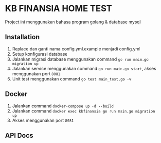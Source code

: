 # KB FINANSIA HOME TEST

Project ini menggunakan bahasa program golang & database mysql

## Installation

1. Replace dan ganti nama config.yml.example menjadi config.yml
2. Setup konfigurasi database
3. Jalankan migrasi database menggunakan command `go run main.go migration up`
4. Jalankan service menggunakan command `go run main.go start`, akses menggunakan port `8081`
5. Unit test menggunakan command `go test main_test.go -v`

## Docker

1. Jalankan command `docker-compose up -d --build`
2. Jalankan command `docker exec kbfinansia go run main.go migration up`
3. Akses menggunakan port `8081`

## API Docs

